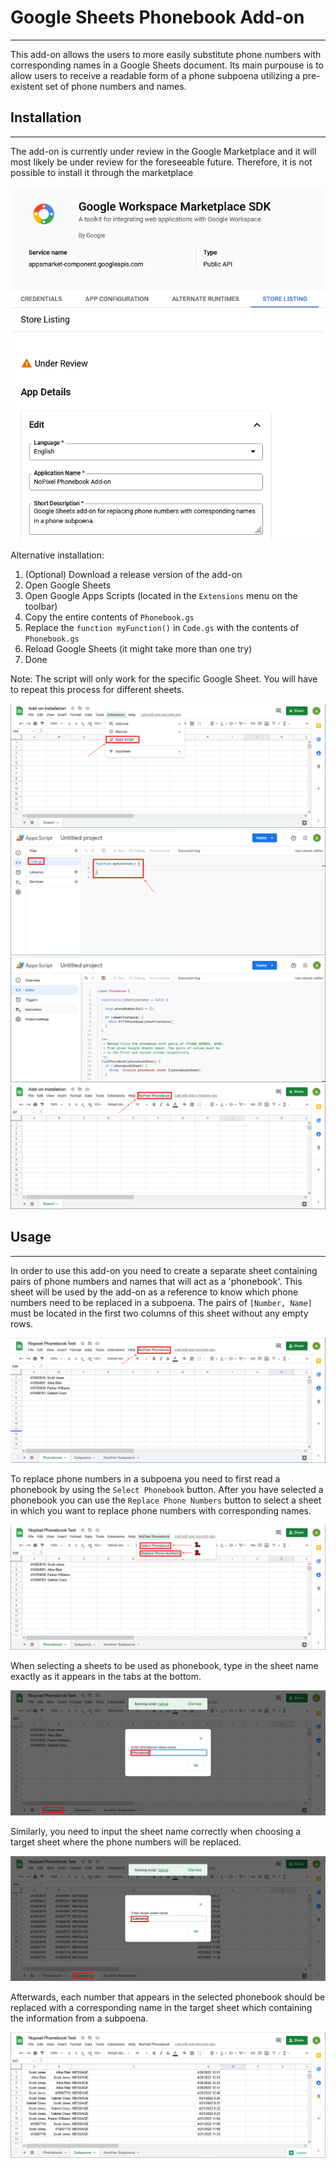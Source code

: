 # Google Sheets Phonebook Add-on
---

This add-on allows the users to more easily substitute phone numbers with corresponding names in a Google Sheets document. Its main purpouse is to allow users to receive a readable form of a phone subpoena utilizing a pre-existent set of phone numbers and names.

## Installation
---

The add-on is currently under review in the Google Marketplace and it will most likely be under review for the foreseeable future.
Therefore, it is not possible to install it through the marketplace

![Add-on is under review](/resources/installation/under_review.png)

Alternative installation:

1. (Optional) Download a release version of the add-on
2. Open Google Sheets
3. Open Google Apps Scripts (located in the `Extensions` menu on the toolbar)
4. Copy the entire contents of `Phonebook.gs`
5. Replace the `function myFunction()` in `Code.gs` with the contents of `Phonebook.gs`
6. Reload Google Sheets (it might take more than one try)
7. Done

Note: The script will only work for the specific Google Sheet. You will have to repeat this process for different sheets.

![Step 4](/resources/installation/step_4.png)
![Step 5-1](/resources/installation/step_5_1.png)
![Step 5-2](/resources/installation/step_5_2.png)
![Step 6](/resources/installation/step_6.png)


## Usage
---
In order to use this add-on you need to create a separate sheet containing pairs of phone numbers and names that will act as a 'phonebook'. This sheet will be used by the add-on as a reference to know which phone numbers need to be replaced in a subpoena. The pairs of `[Number, Name]` must be located in the first two columns of this sheet without any empty rows.

![Screenshot_1](/resources/screenshots/screenshot_1.png)

To replace phone numbers in a subpoena you need to first read a phonebook by using the `Select Phonebook` button. After you have selected a phonebook you can use the `Replace Phone Numbers` button to select a sheet in which you want to replace phone numbers with corresponding names.

![Screenshot_1](/resources/screenshots/screenshot_2.png)

When selecting a sheets to be used as phonebook, type in the sheet name exactly as it appears in the tabs at the bottom. 

![Screenshot_1](/resources/screenshots/screenshot_3.png)

Similarly, you need to input the sheet name correctly when choosing a target sheet where the phone numbers will be replaced.

![Screenshot_1](/resources/screenshots/screenshot_4.png)

Afterwards, each number that appears in the selected phonebook should be replaced with a corresponding name in the target sheet which containing the information from a subpoena. 

![Screenshot_1](/resources/screenshots/screenshot_5.png)
